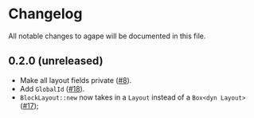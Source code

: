 # Changelog

All notable changes to agape will be documented in this file.

## 0.2.0 (unreleased)

- Make all layout fields private ([#8](https://github.com/snubwoody/cascada/pull/8)).
- Add `GlobalId` ([#18](https://github.com/snubwoody/cascada/pull/18)).
- `BlockLayout::new` now takes in a `Layout` instead of a `Box<dyn Layout>` ([#17](https://github.com/snubwoody/cascada/pull/17));
